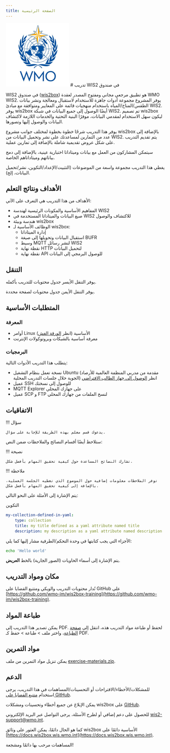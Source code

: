 ```yaml
---
title: الصفحة الرئيسية
---
```


<img alt="شعار المنظمة العالمية للأرصاد الجوية" src="assets/img/wmo-logo.png" width="200">
# تدريب WIS2 في صندوق

WIS2 في صندوق ([wis2box](https://docs.wis2box.wis.wmo.int)) هو تطبيق مرجعي مجاني ومفتوح المصدر لعقدة WMO WIS2. يوفر المشروع مجموعة أدوات جاهزة للاستخدام لاستقبال ومعالجة ونشر بيانات الطقس/المناخ/المياه باستخدام منهجيات قائمة على المعايير ومتوافقة مع مبادئ WIS2. يوفر wis2box أيضًا الوصول إلى جميع البيانات في شبكة WIS2. تم تصميم wis2box ليكون سهل الاستخدام لمقدمي البيانات، موفرًا البنية التحتية والخدمات اللازمة لاكتشاف البيانات والوصول إليها وتصورها.

يوفر هذا التدريب شرحًا خطوة بخطوة لمختلف جوانب مشروع wis2box بالإضافة إلى عدد من التمارين
لمساعدتك على نشر وتحميل البيانات من WIS2. يتم تقديم التدريب على شكل عروض تقديمية شاملة بالإضافة إلى
تمارين عملية.

سيتمكن المشاركون من العمل مع بيانات وميتاداتا اختبارية عينية، بالإضافة إلى دمج بياناتهم وميتاداتاهم الخاصة.

يغطي هذا التدريب مجموعة واسعة من الموضوعات (التثبيت/الإعداد/التكوين، نشر/تحميل البيانات، إلخ).

## الأهداف ونتائج التعلم

الأهداف من هذا التدريب هي التعرف على الآتي:

- المفاهيم الأساسية والمكونات الرئيسية لهندسة WIS2
- صيغ البيانات والميتاداتا المستخدمة في WIS2 للاكتشاف والوصول
- هندسة وبيئة wis2box
- الوظائف الأساسية لـ wis2box:
    - إدارة الميتاداتا
    - استقبال البيانات وتحويلها إلى صيغة BUFR
    - وسيط MQTT لنشر رسائل WIS2
    - نقطة نهاية HTTP لتحميل البيانات
    - نقطة نهاية API للوصول البرمجي إلى البيانات

## التنقل

يوفر التنقل الأيسر جدول محتويات للتدريب بأكمله.

يوفر التنقل الأيمن جدول محتويات لصفحة محددة.

## المتطلبات الأساسية

### المعرفة

- أوامر Linux الأساسية (انظر [الورقة الغش](cheatsheets/linux.md))
- معرفة أساسية بالشبكات وبروتوكولات الإنترنت

### البرمجيات

يتطلب هذا التدريب الأدوات التالية:

- نسخة تعمل بنظام التشغيل Ubuntu (مقدمة من مدربي المنظمة العالمية للأرصاد الجوية خلال جلسات التدريب المحلية) انظر [الوصول إلى جهاز الطالب الافتراضي](practical-sessions/accessing-your-student-vm.md#introduction)
- عميل SSH للوصول إلى نسختك
- MQTT Explorer على جهازك المحلي
- عميل SCP و FTP لنسخ الملفات من جهازك المحلي

## الاتفاقيات

!!! سؤال

    يدعوك قسم معلم بهذه الطريقة للإجابة على سؤال.

ستلاحظ أيضًا أقسام النصائح والملاحظات ضمن النص:

!!! نصيحة

    تشارك النصائح المساعدة حول كيفية تحقيق المهام بأفضل شكل.

!!! ملاحظة

    توفر الملاحظات معلومات إضافية حول الموضوع الذي تغطيه الجلسة العملية، بالإضافة إلى كيفية تحقيق المهام بأفضل شكل.

يتم الإشارة إلى الأمثلة على النحو التالي:

التكوين
``` {.yaml linenums="1"}
my-collection-defined-in-yaml:
    type: collection
    title: my title defined as a yaml attribute named title
    description: my description as a yaml attribute named description
```

الأجزاء التي يجب كتابتها في وحدة التحكم/الطرفية مشار إليها كما يلي:

```bash
echo 'Hello world'
```

يتم الإشارة إلى أسماء الحاويات (الصور الجارية) بالخط **العريض**.

## مكان ومواد التدريب

تُدار محتويات التدريب والويكي ومتتبع القضايا على GitHub على [https://github.com/wmo-im/wis2box-training](https://github.com/wmo-im/wis2box-training).

## طباعة المواد

يمكن تصدير هذا التدريب إلى PDF. لحفظ أو طباعة مواد التدريب هذه، انتقل إلى [صفحة الطباعة](print_page)، واختر
ملف > طباعة > حفظ كـ PDF.

## مواد التمرين

يمكن تنزيل مواد التمرين من ملف [exercise-materials.zip](/exercise-materials.zip).

## الدعم

للمشكلات/الأخطاء/الاقتراحات أو التحسينات/المساهمات في هذا التدريب، يرجى استخدام [متتبع القضايا على GitHub](https://github.com/wmo-im/wis2box-training/issues).

يمكن الإبلاغ عن جميع أخطاء وتحسينات ومشكلات wis2box على [GitHub](https://github.com/wmo-im/wis2box/issues).

للحصول على دعم إضافي أو لطرح الأسئلة، يرجى التواصل عبر البريد الإلكتروني wis2-support@wmo.int.

كما هو الحال دائمًا، يمكن العثور على وثائق wis2box الأساسية دائمًا على [https://docs.wis2box.wis.wmo.int](https://docs.wis2box.wis.wmo.int).

المساهمات مرحب بها دائمًا ومشجعة!
